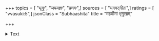+++
topics = [ "भृगुः", "जपयज्ञः", "प्रणवः",]
sources = [ "भगवद्गीता",]
ratings = [ "vvasuki:5",]
jsonClass = "Subhaashita"
title = "महर्षीणां भृगुरहम्"

+++

<details><summary>Text</summary>

महर्षीणां भृगुरहं गिरामस्म्येकमक्षरम्।  
यज्ञानां जपयज्ञोऽस्मि स्थावराणां हिमालयः॥
</details>
